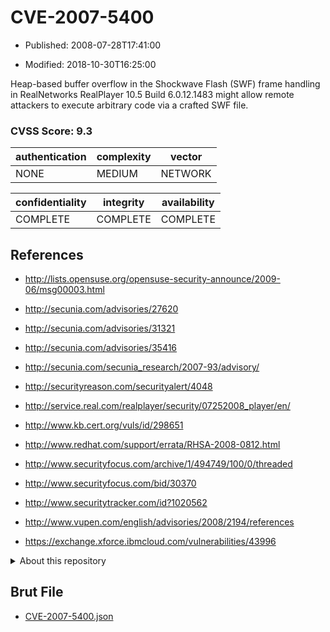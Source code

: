# CVE-2007-5400

- Published: 2008-07-28T17:41:00

- Modified: 2018-10-30T16:25:00

Heap-based buffer overflow in the Shockwave Flash (SWF) frame handling in RealNetworks RealPlayer 10.5 Build 6.0.12.1483 might allow remote attackers to execute arbitrary code via a crafted SWF file.

### CVSS Score: **9.3**

| authentication | complexity | vector |
| --- | --- | --- |
| NONE | MEDIUM | NETWORK |

| confidentiality | integrity | availability |
| --- | --- | --- |
| COMPLETE | COMPLETE | COMPLETE |

## References

* http://lists.opensuse.org/opensuse-security-announce/2009-06/msg00003.html

* http://secunia.com/advisories/27620

* http://secunia.com/advisories/31321

* http://secunia.com/advisories/35416

* http://secunia.com/secunia_research/2007-93/advisory/

* http://securityreason.com/securityalert/4048

* http://service.real.com/realplayer/security/07252008_player/en/

* http://www.kb.cert.org/vuls/id/298651

* http://www.redhat.com/support/errata/RHSA-2008-0812.html

* http://www.securityfocus.com/archive/1/494749/100/0/threaded

* http://www.securityfocus.com/bid/30370

* http://www.securitytracker.com/id?1020562

* http://www.vupen.com/english/advisories/2008/2194/references

* https://exchange.xforce.ibmcloud.com/vulnerabilities/43996

<details>
<summary>About this repository</summary> 

  This repository is part of the project [Live Hack CVE](https://github.com/Live-Hack-CVE). Main website can be found [www.live-hack.org](https://www.live-hack.org) 
  
  Made by [Sn0wAlice](https://github.com/Sn0wAlice) for the people that care about security and need to have a feed of the latest CVEs. Hope you enjoy it, don't forget to star the repo and follow me on [Twitter](https://twitter.com/Sn0wAlice) and [Github](https://github.com/Sn0wAlice). And that is my [personnal website](https://www.alice-snow.me/)

  - [Home Page](https://github.com/Live-Hack-CVE)
  - [Framework](https://github.com/Live-Hack-CVE/cve-framework)
  - [CVE database](https://github.com/Live-Hack-CVE/full_database)
  - [Changelog](https://github.com/Live-Hack-CVE/Changelog)
</details>

## Brut File

* [CVE-2007-5400.json](https://raw.githubusercontent.com/Live-Hack-CVE/full_database/main/cves/2007/CVE-2007-5400.json)

